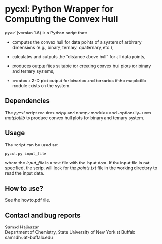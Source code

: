 # **pycxl: Python Wrapper for Computing the Convex Hull**

*pycxl* (version 1.6) is a Python script that:

* computes the convex hull for data points of a system of arbitrary 
  dimensions (e.g., binary, ternary, quaternary, etc.),

* calculates and outputs the “distance above hull” for all data points,

* produces output files suitable for creating convex hull plots for
  binary and ternary systems,

* creates a 2-D plot output for binaries and ternaries if the matplotlib
  module exists on the system.

## **Dependencies**

The *pycxl* script requires *scipy* and *numpy* modules and -optionally-
uses *matplotlib* to produce convex hull plots for binary and ternary system.

## **Usage**

The script can be used as:

```bash
pycxl.py input_file
```

where the *input_file* is a text file with the input data. If the input file
is not specified, the script will look for the *points.txt* file in the
working directory to read the input data.

## **How to use?**

See the howto.pdf file.

## **Contact and bug reports**

Samad Hajinazar <br />
Department of Chemistry, State University of New York at Buffalo <br />
samadh\~at\~buffalo.edu
